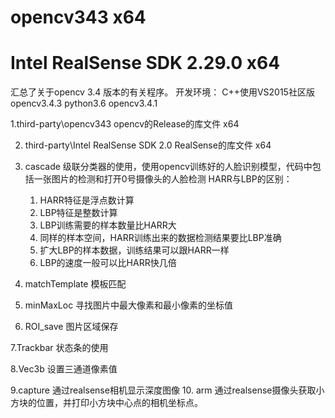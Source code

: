 # opencv343 x64
# Intel RealSense SDK 2.29.0 x64
汇总了关于opencv 3.4 版本的有关程序。
开发环境： 
	C++使用VS2015社区版 opencv3.4.3
	python3.6 opencv3.4.1

1.third-party\opencv343 
opencv的Release的库文件 x64

2. third-party\Intel RealSense SDK 2.0 
RealSense的库文件 x64



3. cascade
级联分类器的使用，使用opencv训练好的人脸识别模型，代码中包括一张图片的检测和打开0号摄像头的人脸检测
HARR与LBP的区别：
	1. HARR特征是浮点数计算
	2. LBP特征是整数计算
	3. LBP训练需要的样本数量比HARR大
	4. 同样的样本空间，HARR训练出来的数据检测结果要比LBP准确
	5. 扩大LBP的样本数据，训练结果可以跟HARR一样
	6. LBP的速度一般可以比HARR快几倍

4. matchTemplate
模板匹配

5. minMaxLoc
寻找图片中最大像素和最小像素的坐标值

6. ROI_save
图片区域保存

7.Trackbar
状态条的使用

8.Vec3b
设置三通道像素值

9.capture
通过realsense相机显示深度图像
10. arm
通过realsense摄像头获取小方块的位置，并打印小方块中心点的相机坐标点。
